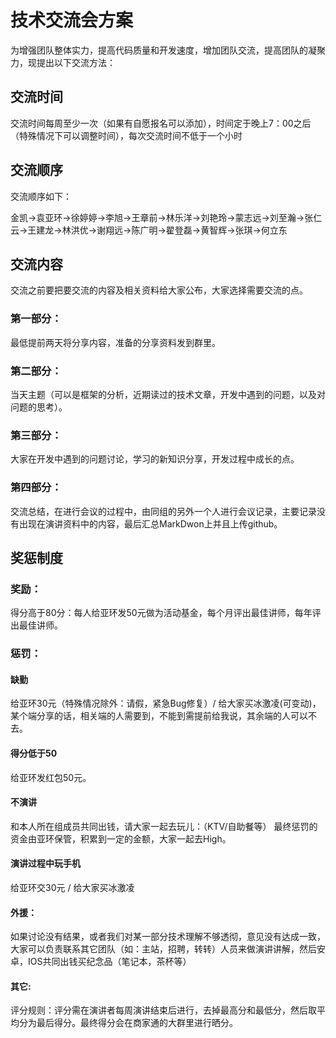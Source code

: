 # 技术交流会方案
  
  为增强团队整体实力，提高代码质量和开发速度，增加团队交流，提高团队的凝聚力，现提出以下交流方法：
  
## 交流时间
     
  交流时间每周至少一次（如果有自愿报名可以添加），时间定于晚上7：00之后（特殊情况下可以调整时间），每次交流时间不低于一个小时
   
## 交流顺序

交流顺序如下：

   金凯->袁亚环->徐婷婷->李旭->王章前->林乐洋->刘艳玲->蒙志远->刘至瀚->张仁云->王建龙->林洪优->谢翔远->陈广明->翟登磊->黄智辉->张琪->何立东
## 交流内容
   
   交流之前要把要交流的内容及相关资料给大家公布，大家选择需要交流的点。
### 第一部分：
   
   最低提前两天将分享内容，准备的分享资料发到群里。
### 第二部分：

   当天主题（可以是框架的分析，近期读过的技术文章，开发中遇到的问题，以及对问题的思考）。
### 第三部分：

   大家在开发中遇到的问题讨论，学习的新知识分享，开发过程中成长的点。
### 第四部分：

   交流总结，在进行会议的过程中，由同组的另外一个人进行会议记录，主要记录没有出现在演讲资料中的内容，最后汇总MarkDwon上并且上传github。
## 奖惩制度

### 奖励：

   得分高于80分：每人给亚环发50元做为活动基金，每个月评出最佳讲师，每年评出最佳讲师。
### 惩罚：
#### 缺勤

给亚环30元（特殊情况除外：请假，紧急Bug修复）/ 给大家买冰激凌(可变动)，某个端分享的话，相关端的人需要到，不能到需提前给我说，其余端的人可以不去。
#### 得分低于50

给亚环发红包50元。
#### 不演讲

和本人所在组成员共同出钱，请大家一起去玩儿：（KTV/自助餐等）
最终惩罚的资金由亚环保管，积累到一定的金额，大家一起去High。
#### 演讲过程中玩手机

给亚环交30元 / 给大家买冰激凌
#### 外援：

如果讨论没有结果，或者我们对某一部分技术理解不够透彻，意见没有达成一致，大家可以负责联系其它团队（如：主站，招聘，转转）人员来做演讲讲解，然后安卓，IOS共同出钱买纪念品（笔记本，茶杯等）

#### 其它:

评分规则：评分需在演讲者每周演讲结束后进行，去掉最高分和最低分，然后取平均分为最后得分。最终得分会在商家通的大群里进行晒分。


